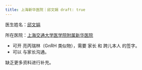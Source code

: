 ```yaml
---
title: 上海新华医院｜邱文娟 draft: true
---
```


<!-- https://github.com/project-trans/MtF-wiki/issues/955 -->

医生姓名：[邱文娟](https://www.haodf.com/doctor/12422.html)

所在医院：[上海交通大学医学院附属新华医院](https://amap.com/place/B00155KEIX)

- 可开 亮丙瑞林（GnRH 类似物），需要 家长 和 跨儿本人 的签字。
- 可以 与家长沟通。

缺乏更多资料进行补充。
